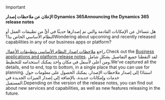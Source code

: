 > [!IMPORTANT]
> <span data-ttu-id="1a3d7-101">**الإعلان عن ملاحظات إصدار Dynamics 365**</span><span class="sxs-lookup"><span data-stu-id="1a3d7-101">**Announcing the Dynamics 365 release notes**</span></span>
>
> <span data-ttu-id="1a3d7-102">هل تتساءل عن الإمكانات القادمة والتي تم إصدارها حديثًا في أيٍّ من تطبيقات العمل أو النظام الأساسي الخاص بنا؟</span><span class="sxs-lookup"><span data-stu-id="1a3d7-102">Wondering about upcoming and recently released capabilities in any of our business apps or platform?</span></span> 
> 
> <span data-ttu-id="1a3d7-103">راجع [ملاحظات اصدار النظام الأساسي وتطبيقات الأعمال](https://go.microsoft.com/fwlink/?linkid=2010158).</span><span class="sxs-lookup"><span data-stu-id="1a3d7-103">Check out the [Business applications and platform release notes](https://go.microsoft.com/fwlink/?linkid=2010158).</span></span> <span data-ttu-id="1a3d7-104">لقد التقطنا جميع التفاصيل بشكل شامل ومن أعلى لأسفل في مكان واحد يمكنك استخدامه للتخطيط.</span><span class="sxs-lookup"><span data-stu-id="1a3d7-104">We've captured all the details, end to end, top to bottom, in a single place that you can use for planning.</span></span> <span data-ttu-id="1a3d7-105">استنادًا إلى إصدار ملاحظات الإصدار، يمكنك الحصول على معلومات حول خدمات وإمكانات جديدة، بالإضافة إلى إصدار الميزات الجديدة في المستقبل.</span><span class="sxs-lookup"><span data-stu-id="1a3d7-105">Depending on the version of the release notes, you can find out about new services and capabilities, as well as new features releasing in the future.</span></span>

